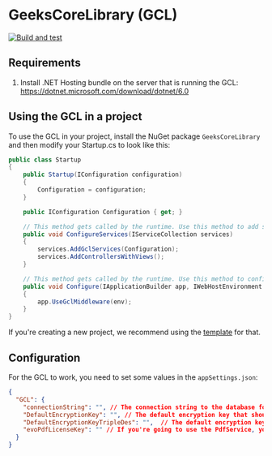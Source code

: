 # GeeksCoreLibrary (GCL)
[![Build and test](https://github.com/happy-geeks/geeks-core-library/actions/workflows/build-and-test.yml/badge.svg)](https://github.com/happy-geeks/geeks-core-library/actions/workflows/build-and-test.yml)
## Requirements
1. Install .NET Hosting bundle on the server that is running the GCL: https://dotnet.microsoft.com/download/dotnet/6.0

## Using the GCL in a project 
To use the GCL in your project, install the NuGet package `GeeksCoreLibrary` and then modify your Startup.cs to look like this:
```C#
public class Startup
{
    public Startup(IConfiguration configuration)
    {
        Configuration = configuration;
    }

    public IConfiguration Configuration { get; }

    // This method gets called by the runtime. Use this method to add services to the container.
    public void ConfigureServices(IServiceCollection services)
    {
        services.AddGclServices(Configuration);
        services.AddControllersWithViews();
    }

    // This method gets called by the runtime. Use this method to configure the HTTP request pipeline.
    public void Configure(IApplicationBuilder app, IWebHostEnvironment env)
    {
        app.UseGclMiddleware(env);
    }
}
```
If you're creating a new project, we recommend using the [template](https://github.com/happy-geeks/Gcl-Template) for that.

## Configuration
For the GCL to work, you need to set some values in the `appSettings.json`:
```json
{
  "GCL": {
    "connectionString": "", // The connection string to the database for this project.
    "DefaultEncryptionKey": "", // The default encryption key that should be used for encrypting values with AES when no encryption key is given.
    "DefaultEncryptionKeyTripleDes": "",  // The default encryption key that should be used for encrypting values with Tripe DES when no encryption key is given.
    "evoPdfLicenseKey": "" // If you're going to use the PdfService, you need a license key for Evo PDF, or make your own implementation.
  }
}
```
